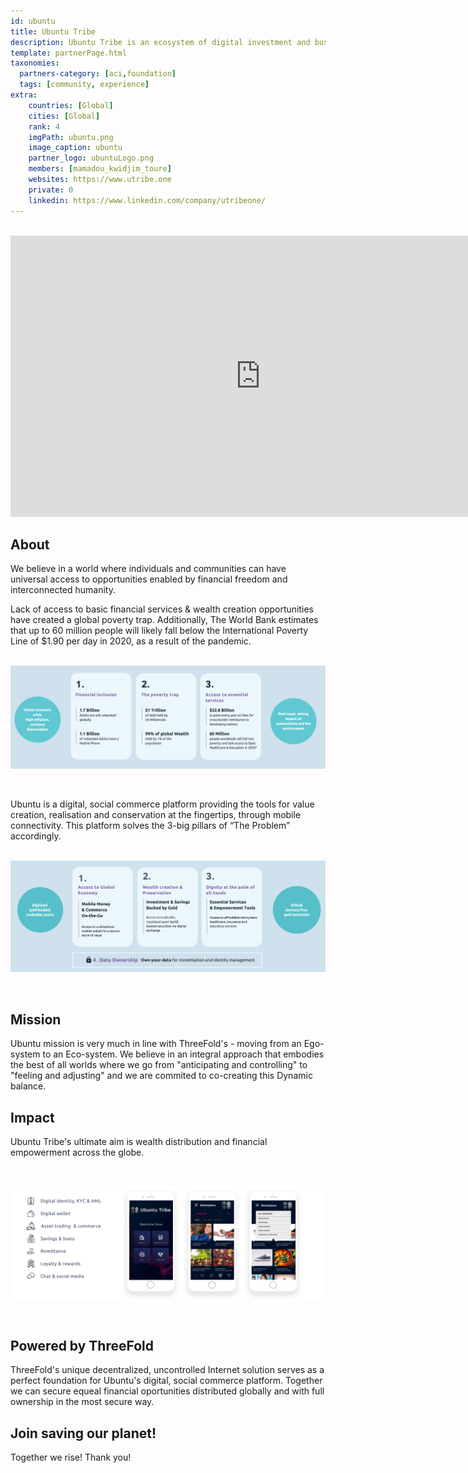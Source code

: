 ```yaml
---
id: ubuntu
title: Ubuntu Tribe
description: Ubuntu Tribe is an ecosystem of digital investment and business management tools aiming at boosting financial inclusion.
template: partnerPage.html
taxonomies:
  partners-category: [aci,foundation]
  tags: [community, experience]
extra:
    countries: [Global]
    cities: [Global]
    rank: 4
    imgPath: ubuntu.png
    image_caption: ubuntu
    partner_logo: ubuntuLogo.png
    members: [mamadou_kwidjim_toure]
    websites: https://www.utribe.one
    private: 0
    linkedin: https://www.linkedin.com/company/utribeone/
---
```


<BR>

<iframe width="800" height="450" src="https://www.youtube.com/embed/1s0-ab7Daq8" title="YouTube video player" frameborder="0" allow="accelerometer; autoplay; clipboard-write; encrypted-media; gyroscope; picture-in-picture" allowfullscreen></iframe>

<BR>


## About

We believe in a world where individuals and communities can have universal access to opportunities enabled by financial freedom and interconnected humanity.
<br/>

Lack of access to basic financial services & wealth creation opportunities have created a global poverty trap. Additionally, The World Bank estimates that up to 60 million people will likely fall below the International Poverty Line of $1.90 per day in 2020, as a result of the pandemic.
<br/>
<br/>

![problem](ubuntu_problem.png)

<br/>

Ubuntu is a digital, social commerce platform providing the tools for value creation, realisation and conservation at the fingertips, through mobile connectivity. This platform solves the 3-big pillars of “The Problem” accordingly.
<br/>
<br/>

![solution](ubuntu_solution.png)

<br/>

## Mission

Ubuntu mission is very much in line with ThreeFold's - moving from an Ego-system to an Eco-system. We believe in an integral approach that embodies the best of all worlds where we go from "anticipating and controlling" to "feeling and adjusting" and we are commited to co-creating this Dynamic balance.

## Impact

Ubuntu Tribe's ultimate aim is wealth distribution and financial empowerment across the globe.

<br/>

![ubuntu_platform](ubuntu_platform.png)

<br/>

## Powered by ThreeFold

ThreeFold's unique decentralized, uncontrolled Internet solution serves as a perfect foundation for Ubuntu's digital, social commerce platform. Together we can secure equeal financial oportunities distributed globally and with full ownership in the most secure way.

## Join saving our planet!

Together we rise! Thank you!
